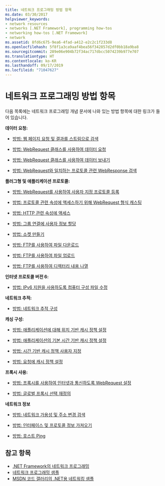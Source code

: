 ```yaml
---
title: 네트워크 프로그래밍 방법 항목
ms.date: 03/30/2017
helpviewer_keywords:
- network resources
- networks [.NET Framework], programming how-tos
- networking how-tos [.NET Framework]
- network
ms.assetid: 8fd6c675-9ea6-4fad-a412-e2c2c1f233d8
ms.openlocfilehash: 5f8f1a3ca9aaf4bea56f342857d2df0bb18a9ba8
ms.sourcegitcommit: 289e06e904b72f34ac717dbcc5074239b977e707
ms.translationtype: HT
ms.contentlocale: ko-KR
ms.lasthandoff: 09/17/2019
ms.locfileid: "71047627"
---
```

# <a name="network-programming-how-to-topics"></a>네트워크 프로그래밍 방법 항목
다음 목록에는 네트워크 프로그래밍 개념 문서에 나와 있는 방법 항목에 대한 링크가 들어 있습니다.  
  
 **데이터 요청:**  
  
- [방법: 웹 페이지 요청 및 결과를 스트림으로 검색](how-to-request-a-web-page-and-retrieve-the-results-as-a-stream.md)  
  
- [방법: WebRequest 클래스를 사용하여 데이터 요청](how-to-request-data-using-the-webrequest-class.md)  
  
- [방법: WebRequest 클래스를 사용하여 데이터 보내기](how-to-send-data-using-the-webrequest-class.md)  
  
- [방법: WebRequest와 일치하는 프로토콜 관련 WebResponse 검색](how-to-retrieve-a-protocol-specific-webresponse-that-matches-a-webrequest.md)  
  
 **플러그형 및 애플리케이션 프로토콜:**  
  
- [방법: WebRequest를 사용하여 사용자 지정 프로토콜 등록](how-to-register-a-custom-protocol-using-webrequest.md)  
  
- [방법: 프로토콜 관련 속성에 액세스하기 위해 WebRequest 형식 캐스팅](how-to-typecast-a-webrequest-to-access-protocol-specific-properties.md)  
  
- [방법: HTTP 관련 속성에 액세스](how-to-access-http-specific-properties.md)  
  
- [방법: 그룹 연결에 사용자 정보 할당](how-to-assign-user-information-to-group-connections.md)  
  
- [방법: 소켓 만들기](how-to-create-a-socket.md)  
  
- [방법: FTP를 사용하여 파일 다운로드](how-to-download-files-with-ftp.md)  
  
- [방법: FTP를 사용하여 파일 업로드](how-to-upload-files-with-ftp.md)  
  
- [방법: FTP를 사용하여 디렉터리 내용 나열](how-to-list-directory-contents-with-ftp.md)  
  
 **인터넷 프로토콜 버전 6:**  
  
- [방법: IPv6 지원을 사용하도록 컴퓨터 구성 파일 수정](how-to-modify-the-computer-configuration-file-to-enable-ipv6-support.md)  
  
 **네트워크 추적:**  
  
- [방법: 네트워크 추적 구성](how-to-configure-network-tracing.md)  
  
 **캐싱 구성:**  
  
- [방법: 애플리케이션에 대해 위치 기반 캐시 정책 설정](how-to-set-a-location-based-cache-policy-for-an-application.md)  
  
- [방법: 애플리케이션의 기본 시간 기반 캐시 정책 설정](how-to-set-the-default-time-based-cache-policy-for-an-application.md)  
  
- [방법: 시간 기반 캐시 정책 사용자 지정](how-to-customize-a-time-based-cache-policy.md)  
  
- [방법: 요청에 캐시 정책 설정](how-to-set-cache-policy-for-a-request.md)  
  
 **프록시 사용:**  
  
- [방법: 프록시를 사용하여 인터넷과 통신하도록 WebRequest 설정](how-to-enable-a-webrequest-to-use-a-proxy-to-communicate-with-the-internet.md)  
  
- [방법: 글로벌 프록시 선택 재정의](how-to-override-a-global-proxy-selection.md)  
  
 **네트워크 정보**  
  
- [방법: 네트워크 가용성 및 주소 변경 검색](how-to-detect-network-availability-and-address-changes.md)  
  
- [방법: 인터페이스 및 프로토콜 정보 가져오기](how-to-get-interface-and-protocol-information.md)  
  
- [방법: 호스트 Ping](how-to-ping-a-host.md)  
  
## <a name="see-also"></a>참고 항목

- [.NET Framework의 네트워크 프로그래밍](index.md)
- [네트워크 프로그래밍 샘플](network-programming-samples.md)
- [MSDN 코드 갤러리의 .NET용 네트워킹 샘플](https://code.msdn.microsoft.com/Wiki/View.aspx?ProjectName=nclsamples)
